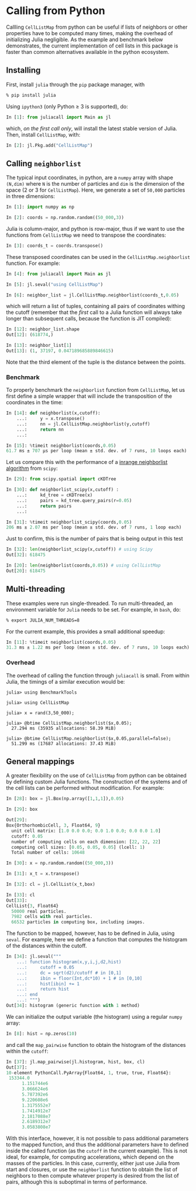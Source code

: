 # Calling from Python

Callling `CellListMap` from python can be useful if lists of neighbors or other properties have to be computed many times, making the overhead of initializing Julia negligible. As the example and benchmark below demonstrates, the current implementation of cell lists in this package is faster than common alternatives available in the python ecosystem. 

## Installing

First, install `julia` through the `pip` package manager, with
```bash
% pip install julia
```

Using `ipython3` (only Python $\geq$ 3 is supported), do:

```python
In [1]: from juliacall import Main as jl
```
which, *on the first call only*, will install the latest stable version of Julia. Then, install `CellListMap`, with:
```python
In [2]: jl.Pkg.add("CellListMap")
```

## Calling `neighborlist` 

The typical input coordinates, in python, are a `numpy` array with shape `(N,dim)` where `N` is the number of particles and `dim` is the dimension
of the space (2 or 3 for `CellListMap`). Here, we generate a set of `50,000` particles in three dimensions:
```python
In [1]: import numpy as np

In [2]: coords = np.random.random((50_000,3))
```

Julia is column-major, and python is row-major, thus if we want to use the functions from `CellListMap` we need to transpose the coordinates:
```python
In [3]: coords_t = coords.transpose()
```

These transposed coordinates can be used in the `CellListMap.neighborlist` function. For example:
```python
In [4]: from juliacall import Main as jl

In [5]: jl.seval("using CellListMap")

In [6]: neighbor_list = jl.CellListMap.neighborlist(coords_t,0.05)
```
which will return a list of tuples, containing all pairs of coordinates withing the cutoff (remember that the *first* call to a Julia function will always take longer than subsequent calls, because the function is JIT compiled):

```python
In [12]: neighbor_list.shape
Out[12]: (618774,)

In [13]: neighbor_list[1]
Out[13]: (1, 37197, 0.047189685889846615)
```
Note that the third element of the tuple is the distance between the points.

### Benchmark

To properly benchmark the `neighborlist` function from `CellListMap`, let us first define a simple wrapper that will include the transposition of the coordinates in the time:

```python
In [14]: def neighborlist(x,cutoff):
    ...:     y = x.transpose()
    ...:     nn = jl.CellListMap.neighborlist(y,cutoff)
    ...:     return nn
    ...:

In [15]: %timeit neighborlist(coords,0.05)
61.7 ms ± 707 µs per loop (mean ± std. dev. of 7 runs, 10 loops each)
```

Let us compare this with the performance of a [inrange neighborlist algorithm](https://docs.scipy.org/doc/scipy/reference/generated/scipy.spatial.cKDTree.query_ball_tree.html) from `scipy`:

```python
In [29]: from scipy.spatial import cKDTree

In [30]: def neighborlist_scipy(x,cutoff) : 
    ...:     kd_tree = cKDTree(x)  
    ...:     pairs = kd_tree.query_pairs(r=0.05)  
    ...:     return pairs 
    ...:

In [31]: %timeit neighborlist_scipy(coords,0.05)
206 ms ± 2.07 ms per loop (mean ± std. dev. of 7 runs, 1 loop each)
```

Just to confirm, this is the number of pairs that is being output in this test
```python
In [32]: len(neighborlist_scipy(x,cutoff)) # using Scipy
Out[32]: 618475

In [20]: len(neighborlist(coords,0.05)) # using CellListMap
Out[20]: 618475
```

## Multi-threading

These examples were run single-threaded. To run multi-threaded, an environment variable for `Julia` needs to be set. For example,
in `bash`, do:
```bash
% export JULIA_NUM_THREADS=8
```

For the current example, this provides a small additional speedup:
```python
In [11]: %timeit neighborlist(coords,0.05)
31.3 ms ± 1.22 ms per loop (mean ± std. dev. of 7 runs, 10 loops each)
```

### Overhead

The overhead of calling the function through `juliacall`  is small. From within Julia, the timings of a similar execution would be:
```julia-repl
julia> using BenchmarkTools

julia> using CellListMap

julia> x = rand(3,50_000);

julia> @btime CellListMap.neighborlist($x,0.05);
  27.294 ms (35935 allocations: 58.39 MiB)

julia> @btime CellListMap.neighborlist($x,0.05,parallel=false);
  51.299 ms (17687 allocations: 37.43 MiB)
```

## General mappings

A greater flexibility on the use of `CellListMap` from python can be obtained by defining custom Julia functions. The construction of the systems and of the cell lists can be performed without modification. For example:

```python
In [28]: box = jl.Box(np.array([1,1,1]),0.05)

In [29]: box

Out[29]: 
Box{OrthorhombicCell, 3, Float64, 9}
  unit cell matrix: [1.0 0.0 0.0; 0.0 1.0 0.0; 0.0 0.0 1.0]
  cutoff: 0.05
  number of computing cells on each dimension: [22, 22, 22]
  computing cell sizes: [0.05, 0.05, 0.05] (lcell: 1)
  Total number of cells: 10648
```

```python
In [30]: x = np.random.random((50_000,3))

In [31]: x_t = x.transpose()

In [32]: cl = jl.CellList(x_t,box)

In [33]: cl
Out[33]: 
CellList{3, Float64}
  50000 real particles.
  7982 cells with real particles.
  66532 particles in computing box, including images.
```

The function to be mapped, however, has to be defined in Julia, using `seval`. For example, here we define a function that computes the histogram of the distances within the cutoff. 

```python
In [34]: jl.seval("""  
    ...: function histogram(x,y,i,j,d2,hist) 
    ...:     cutoff = 0.05 
    ...:     dc = sqrt(d2)/cutoff # in [0,1] 
    ...:     ibin = floor(Int,dc*10) + 1 # in [0,10] 
    ...:     hist[ibin] += 1 
    ...:     return hist 
    ...: end 
    ...: """)
Out[34]: histogram (generic function with 1 method)
```

We can initialize the output variable (the histogram) using a regular `numpy` array: 

```python
In [8]: hist = np.zeros(10)
```

and call the `map_pairwise` function to obtain the histogram of the distances within the `cutoff`:

```python
In [37]: jl.map_pairwise(jl.histogram, hist, box, cl)
Out[37]: 
10-element PythonCall.PyArray{Float64, 1, true, true, Float64}:
 153344.0
      1.151744e6
      3.066624e6
      5.787392e6
      9.220608e6
      1.3175552e7
      1.7414912e7
      2.1817088e7
      2.6189312e7
      3.0583808e7
```

With this interface, however, it is not possible to pass additional parameters to the mapped function, and thus the additional parameters have to defined inside the called function (as the `cutoff` in the current example). This is not ideal, for example, for computing accelerations, which depend on the masses of the particles. In this case, currently, either just use Julia from start and closures, or use the `neighborlist`  function to obtain the list of neighbors to then compute whatever property is desired from the list of pairs, although this is suboptimal in terms of performance.  




